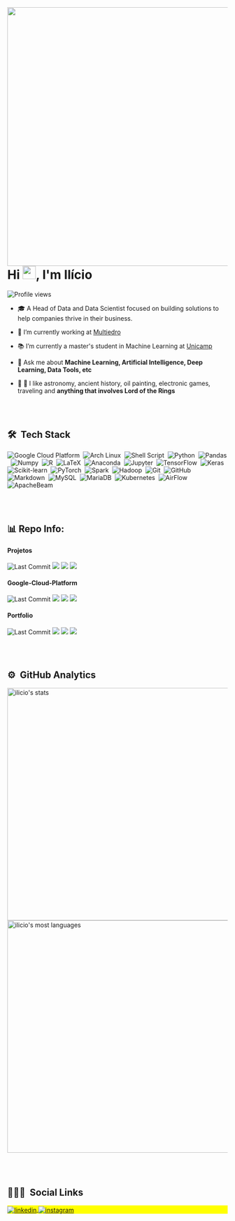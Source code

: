 
<img align="right" height="590em" src="https://raw.githubusercontent.com/gist/Ilicio/3a322712198b9a939787d11cc3cb436e/raw/1bd2510d2d6f4de4667d771a8c4e4f1309801153/ilicio-github-card.svg"/>
<h1 align="left">Hi <img src="https://raw.githubusercontent.com/kaueMarques/kaueMarques/master/hi.gif" width="30px">, I'm Ilício</h1>
<p align="left"> <img src="https://komarev.com/ghpvc/?username=ilicio&color=yellow" alt="Profile views" /> </p>

- :mortar_board: A Head of Data and Data Scientist focused on building solutions to help companies thrive in their business.

- :office: I’m currently working at [Multiedro](https://www.multiedro.com.br/)

- :books: I’m currently a master's student in Machine Learning at [Unicamp](https://www.unicamp.br/)

- 💬 Ask me about **Machine Learning, Artificial Intelligence, Deep Learning, Data Tools, etc**

- :telescope: :milky_way: I like astronomy, ancient history, oil painting, electronic games, traveling and **anything that involves Lord of the Rings**

<br><br>

## 🛠 &nbsp;Tech Stack

![Google Cloud Platform](https://img.shields.io/badge/-GoogleCloud-05122A?style=flat&logo=google-cloud)&nbsp;
![Arch Linux](https://img.shields.io/badge/-ArchLinux-05122A?style=flat&logo=arch-linux)&nbsp;
![Shell Script](https://img.shields.io/badge/-Shell-05122A?style=flat&logo=windowsshell)&nbsp;
![Python](https://img.shields.io/badge/-Python-05122A?style=flat&logo=python)&nbsp;
![Pandas](https://img.shields.io/badge/-Pandas-05122A?style=flat&logo=pandas)&nbsp;
![Numpy](https://img.shields.io/badge/-Numpy-05122A?style=flat&logo=numpy)&nbsp;
![R](https://img.shields.io/badge/-R-05122A?style=flat&logo=r)&nbsp;
![LaTeX](https://img.shields.io/badge/-LaTeX-05122A?style=flat&logo=latex)&nbsp;
![Anaconda](https://img.shields.io/badge/-Anaconda-05122A?style=flat&logo=anaconda)&nbsp;
![Jupyter](https://img.shields.io/badge/-Jupyter-05122A?style=flat&logo=jupyter)&nbsp;
![TensorFlow](https://img.shields.io/badge/-TensorFlow-05122A?style=flat&logo=tensorflow)&nbsp;
![Keras](https://img.shields.io/badge/-Keras-05122A?style=flat&logo=keras)&nbsp;
![Scikit-learn](https://img.shields.io/badge/-Scikit_learn-05122A?style=flat&logo=scikit-learn)&nbsp;
![PyTorch](https://img.shields.io/badge/-PyTorch-05122A?style=flat&logo=pytorch)&nbsp;
![Spark](https://img.shields.io/badge/-Spark-05122A?style=flat&logo=apachespark)&nbsp;
![Hadoop](https://img.shields.io/badge/-Hadoop-05122A?style=flat&logo=apachehadoop)&nbsp;
![Git](https://img.shields.io/badge/-Git-05122A?style=flat&logo=git)&nbsp;
![GitHub](https://img.shields.io/badge/-GitHub-05122A?style=flat&logo=github)&nbsp;
![Markdown](https://img.shields.io/badge/-Markdown-05122A?style=flat&logo=markdown)&nbsp;
![MySQL](https://img.shields.io/badge/-MySQL-05122A?style=flat&logo=mysql)&nbsp;
![MariaDB](https://img.shields.io/badge/-MariaDB-05122A?style=flat&logo=mariadb)&nbsp;
![Kubernetes](https://img.shields.io/badge/-Kubernetes-05122A?style=flat&logo=kubernetes)&nbsp;
![AirFlow](https://img.shields.io/badge/-AirFlow-05122A?style=flat&logo=apacheairflow)&nbsp;
![ApacheBeam](https://img.shields.io/badge/-ApacheBeam-05122A?style=flat&logo=apachebeam)&nbsp;

<br><br>

## :bar_chart: Repo Info:  

#### Projetos 
![Last Commit](https://img.shields.io/github/last-commit/ilicio/projetos) ![](https://img.shields.io/github/directory-file-count/ilicio/projetos) ![](https://img.shields.io/github/repo-size/ilicio/projetos) ![](https://img.shields.io/github/license/ilicio/projetos)  
#### Google-Cloud-Platform 
![Last Commit](https://img.shields.io/github/last-commit/ilicio/Google-Cloud-Platform) ![](https://img.shields.io/github/directory-file-count/ilicio/Google-Cloud-Platform) ![](https://img.shields.io/github/repo-size/ilicio/Google-Cloud-Platform) ![](https://img.shields.io/github/license/ilicio/Google-Cloud-Platform)
#### Portfolio 
![Last Commit](https://img.shields.io/github/last-commit/ilicio/Portfolio) ![](https://img.shields.io/github/directory-file-count/ilicio/Portfolio) ![](https://img.shields.io/github/repo-size/ilicio/Portfolio) ![](https://img.shields.io/github/license/ilicio/Portfolio)



<br><br>

## ⚙️ &nbsp;GitHub Analytics

<p align="left">
<img width="530em" src="https://github-readme-stats.vercel.app/api?username=ilicio&show_icons=true&theme=chartreuse-dark" alt="ilicio's stats"/>
<img width="530em" src="https://github-readme-stats.vercel.app/api/top-langs/?username=ilicio&theme=chartreuse-dark&show_icons=true" alt="ilicio's most languages"/>
</p>

<br><br>

## 👨🏽‍🦲 &nbsp;Social Links

<p align="left" style="background:yellow">

<a href="https://linkedin.com/in/ilicio" target="_blank">
  <img align="center" src="https://img.shields.io/badge/-ilicio-05122A?style=flat&logo=linkedin" alt="linkedin"/>
</a>
<a href="https://instagram.com/iliciojr" target="_blank">
 <img align="center" src="https://img.shields.io/badge/-iliciojr-05122A?style=flat&logo=instagram" alt="instagram"/>
</a>

</p>

<!-- <img width="500em" src="https://github-readme-twitter-gazf.vercel.app/api?id=username&layout=wide&show_reply=off&show_retweet=off" /> -->


